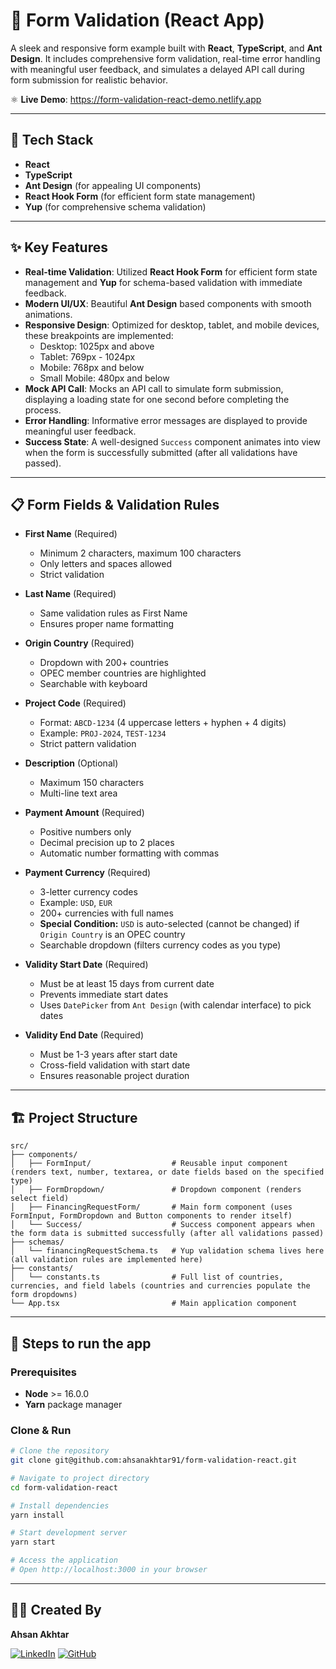 # 📝 Form Validation (React App)

A sleek and responsive form example built with **React**, **TypeScript**, and **Ant Design**. It includes comprehensive form validation, real-time error handling with meaningful user feedback, and simulates a delayed API call during form submission for realistic behavior.

⚛️ **Live Demo**: https://form-validation-react-demo.netlify.app

---

## 🔧 Tech Stack
- **React**
- **TypeScript**
- **Ant Design** (for appealing UI components)
- **React Hook Form** (for efficient form state management)
- **Yup** (for comprehensive schema validation)

---

## ✨ Key Features

- **Real-time Validation**: Utilized **React Hook Form** for efficient form state management and **Yup** for schema-based validation with immediate feedback.
- **Modern UI/UX**: Beautiful **Ant Design** based components with smooth animations.
- **Responsive Design**: Optimized for desktop, tablet, and mobile devices, these breakpoints are implemented:
  - Desktop: 1025px and above
  - Tablet: 769px - 1024px
  - Mobile: 768px and below
  - Small Mobile: 480px and below
- **Mock API Call**: Mocks an API call to simulate form submission, displaying a loading state for one second before completing the process.
- **Error Handling**: Informative error messages are displayed to provide meaningful user feedback.
- **Success State**: A well-designed `Success` component animates into view when the form is successfully submitted (after all validations have passed).

---

## 📋 Form Fields & Validation Rules

- **First Name** (Required)
  - Minimum 2 characters, maximum 100 characters
  - Only letters and spaces allowed
  - Strict validation

- **Last Name** (Required)
  - Same validation rules as First Name
  - Ensures proper name formatting

- **Origin Country** (Required)
  - Dropdown with 200+ countries
  - OPEC member countries are highlighted
  - Searchable with keyboard

- **Project Code** (Required)
  - Format: `ABCD-1234` (4 uppercase letters + hyphen + 4 digits)
  - Example: `PROJ-2024`, `TEST-1234`
  - Strict pattern validation

- **Description** (Optional)
  - Maximum 150 characters
  - Multi-line text area

- **Payment Amount** (Required)
  - Positive numbers only
  - Decimal precision up to 2 places
  - Automatic number formatting with commas

- **Payment Currency** (Required)
  - 3-letter currency codes
  - Example: `USD`, `EUR`
  - 200+ currencies with full names
  - **Special Condition:** `USD` is auto-selected (cannot be changed) if `Origin Country` is an OPEC country
  - Searchable dropdown (filters currency codes as you type)

- **Validity Start Date** (Required)
  - Must be at least 15 days from current date
  - Prevents immediate start dates
  - Uses `DatePicker` from `Ant Design` (with calendar interface) to pick dates

- **Validity End Date** (Required)
  - Must be 1-3 years after start date
  - Cross-field validation with start date
  - Ensures reasonable project duration

---

## 🏗️ Project Structure

```
src/
├── components/
│   ├── FormInput/                  # Reusable input component (renders text, number, textarea, or date fields based on the specified type)
│   ├── FormDropdown/               # Dropdown component (renders select field)
│   ├── FinancingRequestForm/       # Main form component (uses FormInput, FormDropdown and Button components to render itself)
│   └── Success/                    # Success component appears when the form data is submitted successfully (after all validations passed)
├── schemas/
│   └── financingRequestSchema.ts   # Yup validation schema lives here (all validation rules are implemented here)
├── constants/
│   └── constants.ts                # Full list of countries, currencies, and field labels (countries and currencies populate the form dropdowns)
└── App.tsx                         # Main application component
```

---

## 🚀 Steps to run the app

### Prerequisites

- **Node** >= 16.0.0
- **Yarn** package manager

### Clone & Run

```bash
# Clone the repository
git clone git@github.com:ahsanakhtar91/form-validation-react.git

# Navigate to project directory
cd form-validation-react

# Install dependencies
yarn install

# Start development server
yarn start

# Access the application
# Open http://localhost:3000 in your browser
```

---

## 👨‍💻 Created By

**Ahsan Akhtar**

[![LinkedIn](https://img.shields.io/badge/LinkedIn-blue?logo=linkedin)](https://www.linkedin.com/in/m-ahsan-akhtar) [![GitHub](https://img.shields.io/badge/GitHub-black?logo=github)](https://github.com/ahsanakhtar91)